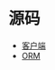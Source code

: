 # 源码
- [客户端](https://github.com/piying-org/piying-view)
- [ORM](https://github.com/piying-org/piying-orm)
